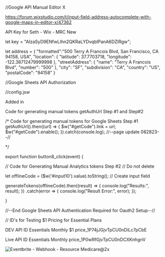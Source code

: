 //Google API Manual Editor X

https://forum.wixstudio.com/t/input-field-address-autocomplete-with-google-maps-in-editor-x/47362


API Key for Seth - Wix - MRC New

let key = "AIzaSyD9ENfwLIhn2QKRaLYDvqbIPanA6DZlRgw";


let address =
  {
    "formatted":"500 Terry A Francois Blvd, San Francisco, CA 94158, USA",
    "location": {
      "latitude": 37.7703718,
      "longitude": -122.38712479999998
      },
      "streetAddress": {
        "name":  "Terry A Francois Blvd",
        "number": "500"
      },
      "city": "SF",
      "subdivision": "CA",
      "country": "US",
      "postalCode": "94158"
  }


//Google Sheets API Authorization

//config.jsw

Added in 

Code for generating manual tokens getAuthUrl Step #1 and Step#2

/* Code for generating manual tokens for Google Sheets Step #1
  getAuthUrl().then((url) => {
			$w("#getCode").link = url;
			$w("#getCode").enable();
		}).catch(console.log);
    //--page update 082823--//
 
 */


 
export function button8_click(event) {

// Code for Generating Manual Analytics tokens Step #2 // Do not delete


let offlineCode = ($w('#input10').value).toString(); // Create input field



generateTokens(offlineCode).then((result) => {
				console.log("Results:", result);
			})
			.catch(error => {
				console.log("Result Error:", error);
			});

}

//--End Google Sheets API Authentication Required for Oauth2 Setup--//


// ID's for Testing $1 Pricing for Essential Plans

DEV API ID Essentials Monthly $1
price_1P74jJGjvTpCU0nDiLc7pCbE

Live API ID Essentials Monthly
price_1P0wRfGjvTpCU0nDCXKnhgnV

![Eventbrite - Webhook - Resource Medicare@2x](https://github.com/thesocialrobin/sethclayton_MRCnew/assets/81664242/1bef2aa3-d60a-4425-a493-d35bb9b0d7a5)
